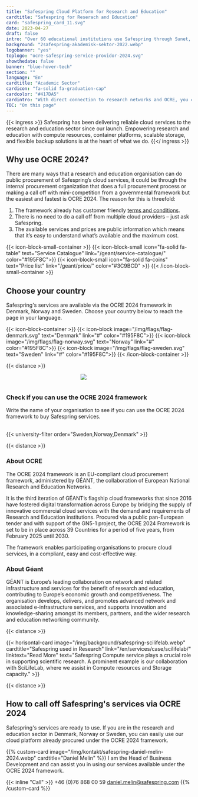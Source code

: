 ```yaml
---
title: "Safespring Cloud Platform for Research and Education"
cardtitle: "Safespring for Reserach and Education"
card: "safespring_card_11.svg"
date: 2023-04-27
draft: false
intro: "Over 60 educational institutions use Safespring through Sunet, Sikt, DeiC or directly via the GÉANT OCRE framework."
background: "2safespring-akademisk-sektor-2022.webp"
logobanner: "yes"
toplogo: "ocre-safespring-service-providor-2024.svg"
showthedate: false
banner: "blue-hover-tech"
section: ""
language: "En"
cardtitle: "Academic Sector"
cardicon: "fa-solid fa-graduation-cap"
cardcolor: "#417DA5"
cardintro: "With direct connection to research networks and OCRE, you can get started quickly."
TOC: "On this page"
---
```



{{< ingress >}}
Safespring has been delivering reliable cloud services to the research and education sector since our launch. Empowering research and education with compute resources, container platforms, scalable storage, and flexible backup solutions is at the heart of what we do.
{{</ ingress >}}


## Why use OCRE 2024?

There are many ways that a research and education organisation can do public procurement of Safespring’s cloud services, it could be through the internal procurement organization that does a full procurement process or making a call off with mini-competition from a governmental framework but the easiest and fastest is OCRE 2024. The reason for this is threefold:

1. The framework already has customer friendly [terms and conditions](https://about.geant.org/wp-content/uploads/2025/01/Volume3-GEANT-Terms-and-Conditions-for-IT-Contracts-2025final-1.pdf).
2. There is no need to do a call off from multiple cloud providers – just ask Safespring.
3. The available services and prices are public information which means that it’s easy to understand what’s available and the maximum cost.

{{< icon-block-small-container >}}
    {{< icon-block-small icon="fa-solid fa-table" text="Service Catalogue" link="/geant/service-catalogue/" color="#195F8C">}}
    {{< icon-block-small icon="fa-solid fa-coins" text="Price list" link="/geant/price/" color="#3C9BCD" >}}
{{< /icon-block-small-container >}}

## Choose your country
Safespring's services are available via the OCRE 2024 framework in Denmark, Norway and Sweden. Choose your country below to reach the page in your language.


{{< icon-block-container >}}
    {{< icon-block image="/img/flags/flag-denmark.svg" text="Denmark" link="#" color="#195F8C">}}
    {{< icon-block image="/img/flags/flag-norway.svg" text="Norway" link="#" color="#195F8C">}}
    {{< icon-block image="/img/flags/flag-sweden.svg" text="Sweden" link="#" color="#195F8C">}}
{{< /icon-block-container >}}


{{< distance >}}

<div class="safespring-horisontal-card-container bg-white shadow-1 safespring-horisontal-card-row">
    <div class="safespring-horisontal-card-col safespring-horisontal-card-image" style="background-image: url(/img/card/ocre-background-blue.svg); display: flex;justify-content: center; align-items: center;" alt="">
        <img src="/img/card/ocre-logo-white.svg" style="max-width: 80%; min-width: 20%; min-height: 30px;">
    </div>
<div class="safespring-horisontal-card-col safespring-horisontal-card-content">
    <h3>Check if you can use the OCRE 2024 framework</h3>
    <p>Write the name of your organisation to see if you can use the OCRE 2024 framework to buy Safespring services.</p>
    <br>
    {{< university-filter order="Sweden,Norway,Denmark" >}}
    <br>
</div>
</div>


{{< distance >}}

### About OCRE
The OCRE 2024 framework is an EU-compliant cloud procurement framework, administered by GÉANT, the collaboration of European National Research and Education Networks.

It is the third iteration of GÉANT’s flagship cloud frameworks that since 2016 have fostered digital transformation across Europe by bridging the supply of innovative commercial cloud services with the demand and requirements of Research and Education institutions. Procured via a public pan-European tender and with support of the GN5-1 project, the OCRE 2024 Framework is set to be in place across 39 Countries for a period of five years, from February 2025 until 2030. 

The framework enables participating organisations to procure cloud services, in a compliant, easy and cost-effective way.

### About Géant
GÉANT is Europe’s leading collaboration on network and related infrastructure and services for the benefit of research and education, contributing to Europe’s economic growth and competitiveness. The organisation develops, delivers, and promotes advanced network and associated e-infrastructure  services, and supports innovation and knowledge-sharing amongst its members, partners, and the wider research and education networking community.

{{< distance >}}

{{< horisontal-card image="/img/background/safespring-scilifelab.webp" cardtitle="Safespring used in Research" link="/en/services/case/scilifelab/" linktext="Read More" text="Safespring Compute service plays a crucial role in supporting scientific research. A prominent example is our collaboration with SciLifeLab, where we assist in Compute resources and Storage capacity." >}}

{{< distance >}}

## How to call off Safespring's services via OCRE 2024

Safespring's services are ready to use. If you are in the research and education sector in Denmark, Norway or Sweden, you can easily use our cloud platform already procured under the OCRE 2024 framework.

{{% custom-card image="/img/kontakt/safespring-daniel-melin-2024.webp" cardtitle="Daniel Melin" %}}
I am the Head of Business Development and can assist you in using our services available under the OCRE 2024 framework.

{{< inline "Call" >}} +46 (0)76 868 00 59 
[daniel.melin@safespring.com](mailto:daniel.melin@safespring.com)
{{% /custom-card %}}

